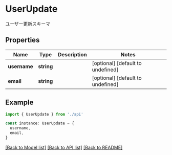 # UserUpdate

ユーザー更新スキーマ

## Properties

| Name         | Type       | Description | Notes                             |
| ------------ | ---------- | ----------- | --------------------------------- |
| **username** | **string** |             | [optional] [default to undefined] |
| **email**    | **string** |             | [optional] [default to undefined] |

## Example

```typescript
import { UserUpdate } from './api'

const instance: UserUpdate = {
  username,
  email,
}
```

[[Back to Model list]](../README.md#documentation-for-models) [[Back to API list]](../README.md#documentation-for-api-endpoints) [[Back to README]](../README.md)
